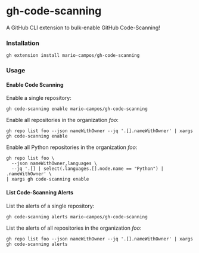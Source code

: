 # gh-code-scanning

A GitHub CLI extension to bulk-enable GitHub Code-Scanning!

### Installation

```shell
gh extension install mario-campos/gh-code-scanning
```

### Usage
#### Enable Code Scanning

Enable a single repository:

```shell
gh code-scanning enable mario-campos/gh-code-scanning
```

Enable all repositories in the organization _foo_:

```shell
gh repo list foo --json nameWithOwner --jq '.[].nameWithOwner' | xargs gh code-scanning enable
```

Enable all Python repositories in the organization _foo_:

```shell
gh repo list foo \
  --json nameWithOwner,languages \
  --jq '.[] | select(.languages.[].node.name == "Python") | .nameWithOwner' \
| xargs gh code-scanning enable
```

#### List Code-Scanning Alerts

List the alerts of a single repository:

```shell
gh code-scanning alerts mario-campos/gh-code-scanning
```

List the alerts of all repositories in the organization _foo_:

```shell
gh repo list foo --json nameWithOwner --jq '.[].nameWithOwner' | xargs gh code-scanning alerts
```
